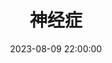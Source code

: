 ---
title: 神经症
date: 2023-08-09 22:00:00
permalink: /精神分析/神经症/
categories:
- 哲学
- 精神分析
tags:
- 神经症
---